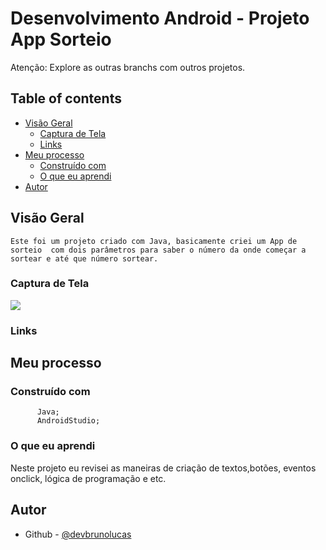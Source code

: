 # Desenvolvimento Android  - Projeto App Sorteio

Atenção: Explore as outras branchs com outros projetos.

## Table of contents

- [Visão Geral](#visão-geral)
  - [Captura de Tela](#captura-de-tela)
  - [Links](#links)
- [Meu processo](#meu-processo)
  - [Construído com](#construído-com)
  - [O que eu aprendi](#o-que-eu-aprendi)
- [Autor](#autor)



## Visão Geral
    Este foi um projeto criado com Java, basicamente criei um App de sorteio  com dois parâmetros para saber o número da onde começar a sortear e até que número sortear.

### Captura de Tela

![](/screenshot/foto.png)

### Links


## Meu processo

### Construído com
          Java;
          AndroidStudio;


### O que eu aprendi

  Neste projeto eu revisei as maneiras de criação de textos,botões, eventos onclick, lógica de programação  e etc.



## Autor

- Github - [@devbrunolucas](https://github.com/devbrunolucas)
